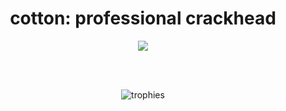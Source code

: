 <h1 align="center">cotton: professional crackhead</h1>

<div align="center">
  <img src="https://github-readme-stats.vercel.app/api?username=cosmicthemethhead&show_icons=true&hide_title=true&card_width=400px&theme=radical">
  </img>
</div>

<br><br>

<div align="center">
  <img alt="trophies" src="https://github-profile-trophy.vercel.app/?username=cosmicthemethhead&margin-w=15&no-frame=false&theme=radical">
  </img>
</div>
